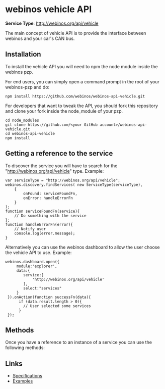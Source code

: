 # webinos vehicle API #

**Service Type**: http://webinos.org/api/vehicle

The main concept of vehicle API is to provide the interface between webinos and your car's CAN bus.


## Installation ##

To install the vehicle API you will need to npm the node module inside the webinos pzp.

For end users, you can simply open a command prompt in the root of your webinos-pzp and do: 

	npm install https://github.com/webinos/webinos-api-vehicle.git

For developers that want to tweak the API, you should fork this repository and clone your fork inside the node_module of your pzp.

	cd node_modules
	git clone https://github.com/<your GitHub account>/webinos-api-vehicle.git
	cd webinos-api-vehicle
	npm install


## Getting a reference to the service ##

To discover the service you will have to search for the "http://webinos.org/api/vehicle" type. Example:

	var serviceType = "http://webinos.org/api/vehicle";
	webinos.discovery.findServices( new ServiceType(serviceType), 
		{ 
			onFound: serviceFoundFn, 
			onError: handleErrorFn
		}
	);
	function serviceFoundFn(service){
		// Do something with the service
	};
	function handleErrorFn(error){
		// Notify user
		console.log(error.message);
	}

Alternatively you can use the webinos dashboard to allow the user choose the vehicle API to use. Example:
 	
	webinos.dashboard.open({
         module:'explorer',
	     data:{
         	service:[
            	'http://webinos.org/api/vehicle'
         	],
            select:"services"
         }
     }).onAction(function successFn(data){
		  if (data.result.length > 0){
			// User selected some services
		  }
	 });

## Methods ##

Once you have a reference to an instance of a service you can use the following methods:



## Links ##

- [Specifications](http://dev.webinos.org/specifications/api/vehicle.html)
- [Examples](https://github.com/webinos/webinos-api-vehicle/wiki/Examples)

